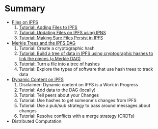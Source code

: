 # Summary

* [Files on IPFS](files-on-ipfs/README.md)
  1. [Tutorial: Adding Files to IPFS](/files-on-ipfs/1-add-and-retrieve-files/README.md)
  2. [Tutorial: Updating Files on IPFS using IPNS](/files-on-ipfs/2-update-files/README.md)
  3. [Tutorial: Making Sure Files Persist in IPFS](/files-on-ipfs/3-pin-files/README.md)
* [Merkle Trees and the IPFS DAG](ipfs-dag/README.md)
  1. Tutorial: Create a cryptographic hash
  2. [Tutorial: Build a tree of data in IPFS using cryptographic hashes to link the pieces (a Merkle DAG)](/ipfs-dag/blocks-from-scratch/README.md)
  3. [Tutorial: Turn a file into a tree of hashes](/ipfs-dag/files-as-dags/README.md)
  4. Tutorial: Explore the types of software that use hash trees to track data
* [Dynamic Content on IPFS](/dynamic-content/README.md)
  1. Disclaimer: Dynamic content on IPFS is a Work in Progress
  2. Tutorial: Add data to the DAG (locally)
  3. Tutorial: Tell peers about your Changes
  4. Tutorial: Use hashes to get someone's changes from IPFS
  5. Tutorial: Use a pub/sub strategy to pass around messages about changes
  6. Tutorial: Resolve conflicts with a merge strategy (CRDTs)
* Distributed Computation
